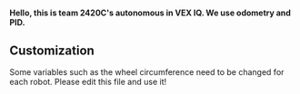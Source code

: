 #### Hello, this is team 2420C's autonomous in VEX IQ. We use odometry and PID.
## Customization
Some variables such as the wheel circumference need to be changed for each robot. Please edit this file and use it!
